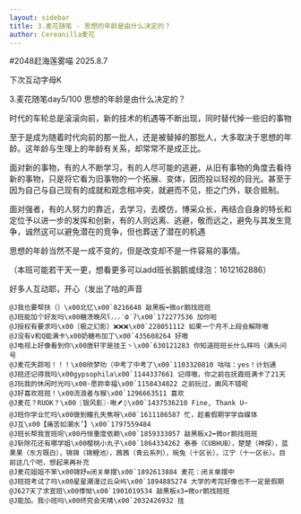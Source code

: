```yaml
---
layout: sidebar
title: 3.麦花随笔 - 思想的年龄是由什么决定的？
author: Cereanilla麦花
---
```


#2048赶海莲雾喵
2025.8.7


下次互动字母K

3.麦花随笔day5/100 思想的年龄是由什么决定的？

时代的车轮总是滚滚向前，新的技术的机遇等不断出现，同时替代掉一些旧的事物

至于是成为随着时代向前的那一批人，还是被替掉的那批人，大多取决于思想的年龄。这年龄与生理上的年龄有关系，却常常不是成正比。

面对新的事物，有的人不断学习，有的人尽可能的逃避，从旧有事物的角度去看待新的事物，只是将它看为旧事物的一个拓展、变体，因而投以轻视的目光。甚至于因为自己与自己现有的成就和观念相冲突，就避而不见，拒之门外，联合抵制。

面对强者，有的人努力的靠近，去学习，去模仿，博采众长，再结合自身的特长和定位予以进一步的发挥和创新，有的人则远离、逃避，敬而远之，避免与其发生竞争，诚然这可以避免潜在的竞争，但也葬送了潜在的机遇

思想的年龄当然不是一成不变的，但是改变却不是一件容易的事情。

（本班可能若干天一更，想看更多可以add班长鹅鹅或绿泡：1612162886）

好多人互动耶，开心（发出了咕的声音

```
@J我也要帮扶（）\x00北忆\x00`8216648 敲黑板➡️微or鹅找班班
@J班能加个好友吗\x00糖渍晚风ʕ⸝⸝⸝˙Ⱉ˙ʔ\x00`172277536 加你啦
@J授权有要求吗\x00〔极之幻影〕❌️❌️❌️\x00`228051112 如果一个月不上段会解除嗷
@J没有v和Q能满卡\x00奶糖布加丁\x00`435608264 好嗷
@J电视上好像看到你\x00唐轩宇是挂王丶\x00`630121283 你知道班班长什么样吗（满头问号
@J麦花失踪啦！！！\x00欣梦叻（中考了中考了\x00`1103320810 咕咕：yes！计划通
@J班还记得我吗\x00gypsophila\x00`1144337661 记得嗷，你之前在抚霞班满卡了21天
@J玩我的休闲时光吗\x00·愿妳幸福\x00`1158434822 之前玩过，画风不错呢
@J好喜欢班班！\x00流浪者与猴\x00`1296663511 喜欢
@J麦花？RUOK？\x00〖银风影〗·啾🪶◊\x00`1437536210 Fine, Thank U~
@J班你学业忙吗\x00做到瞳孔失焦呀\x00`1611186587 忙，趁着假期学学自媒体
@J互\x00【痛苦如潮水’】\x00`1797559484 
@J班长帮我宣班呗\x00丹恒重度依赖\x00`1859333057 敲黑板x2➡️微or鹅找班班
@J斩除花还有哪学姐\x00樱桃小丸子\x00`1864334262 泰泰（CUBHUB），楚楚（神探），蓝果果（东方既白），锦锦（锦鲤池），茜茜（青云系列），琬兔（十区长），江宁（十一区长）。目前这几个吧，想起来再补充
@J麦花姐姐不笨\x00锦妤ฅ闭关单摆\x00`1892613884 麦花：闭关单摆中
@J班班考试了吗\x00星星潮漫过云朵屿\x00`1894885274 大学的考完好像也不一定是假期
@J627天了求宣班\x00悸怮\x00`1901019534 敲黑板x3➡️微or鹅找班班
@J能加。我小班吗\x00终究会天晴\x00`2032426932 挂
```